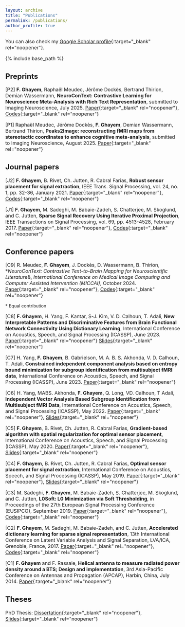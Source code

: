 ```yaml
---
layout: archive
title: "Publications"
permalink: /publications/
author_profile: true
---
```


<style type="text/css"> body{ font-size: 12pt; } </style>

  You can also check my [Google Scholar profile](https://scholar.google.com/citations?user=E3nIEHwAAAAJ&hl=en){:target="_blank" rel="noopener"}.

{% include base_path %}


<!-- ## Preprints -->

<!-- [P4] Z. Kang, M. Sadeghi, R. Horaud, J. Donley, A. Kumar, and X. Alameda-Pineda, **Expression-preserving face frontalization improves visually assisted speech processing**, April 2022.

[P3] Z. Kang, M. Sadeghi, and R. Horaud, **Face Frontalization Based on Robustly Fitting a Deformable Shape Model to 3D Landmarks**, October 2020.

[P2] M. Sadeghi, S. Guy, A. Raison, X. Alameda-Pineda, and R. Horaud, **Unsupervised Performance Analysis of 3D Face Alignment**, April 2020.

[P1] S. Chatterjee, A. M. Javid, M. Sadeghi, S. Kikuta, P. P. Mitra, M. Skoglund, **SSFN: Self Size-estimating Feed-forward Network and Low Complexity Design**, March 2020. -->

<!-- ## Under preparation -->

<!-- [P1] R. Meudec, **F. Ghayem**, J. Dockès, D. Wassermann, B. Thirion, **Efficient Representation Learning Framework for Associating Neuroscientific Text with Brain Activation**, to be submitted to International Conference on Medical Image Computing And Computer Assisted Intervention (MICCAI), March 2024.

[P2] R. Meudec, J. Dockès, **F. Ghayem**, D. Wassermann, B. Thirion, **Enriching Neuroscientific Publications through fMRI Statistical Image Reconstruction from Stereotactic Coordinates**, to be submitted to PLOS Computational Biology, March 2024.

[P3] **F. Ghayem**, H. Yang, F. Kantar, S-J. Kim, V. D. Calhoun, T. Adali, **Dynamic Brain Network Analysis: Interpretable and Discriminative Patterns via Dictionary Learning**, to be submitted to Sensors, March 2024. -->

## Preprints

[P2] **F. Ghayem**, Raphaël Meudec, Jérôme Dockès, Bertrand Thirion, Demian Wassermann, **NeuroConText: Contrastive Learning for Neuroscience Meta-Analysis with Rich Text Representation**, submitted to Imaging Neuroscience, July 2025.
[Paper](https://www.biorxiv.org/content/10.1101/2025.05.23.655707v1.abstract){:target="_blank" rel="noopener"},
[Codes](https://github.com/ghayem/NeuroConText){:target="_blank" rel="noopener"}

[P1]  Raphaël Meudec, Jérôme Dockès, **F. Ghayem**, Demian Wassermann, Bertrand Thirion, **Peaks2Image: reconstructing fMRI maps from stereotactic coordinates to enhance cognitive meta-analysis**, submitted to Imaging Neuroscience, August 2025.
[Paper](https://inria.hal.science/hal-05243856v1){:target="_blank" rel="noopener"}

## Journal papers

[J2] **F. Ghayem**, B. Rivet, Ch. Jutten, R. Cabral Farias, **Robust sensor placement for signal extraction**, IEEE Trans. Signal Processing, vol. 24, no. 1, pp. 32-36, January 2021.
[Paper](https://ghayem.github.io/files/RSP_TSP_2021.pdf){:target="_blank" rel="noopener"},
[Codes](https://github.com/ghayem/RSP){:target="_blank" rel="noopener"}

[J1] **F. Ghayem**, M. Sadeghi, M. Babaie-Zadeh, S. Chatterjee, M. Skoglund, and C. Jutten, **Sparse Signal Recovery Using Iterative Proximal Projection**, IEEE Transactions on Signal Processing, vol. 69, pp. 4513-4528, February 2017.
[Paper](https://ghayem.github.io/files/IPP_TSP_2017.pdf){:target="_blank" rel="noopener"},
[Codes](https://github.com/ghayem/IPP){:target="_blank" rel="noopener"}


## Conference papers

[C9] R. Meudec, **F. Ghayem**, J. Dockès, D. Wassermann, B. Thirion, **NeuroConText: Contrastive Text-to-Brain Mapping for Neuroscientific Literature*&, *International Conference on Medical Image Computing and Computer Assisted Intervention (MICCAI)*, October 2024.  
[Paper](https://hal.science/hal-04708173v1/file/MICCAI_2024_CameraReady.pdf){:target="_blank" rel="noopener"},
[Codes](https://github.com/ghayem/NeuroConText){:target="_blank" rel="noopener"}

<span style="font-size: 90%">* Equal contribution</span>


[C8] **F. Ghayem**, H. Yang, F. Kantar, S-J. Kim, V. D. Calhoun, T. Adali, **New Interpretable Patterns and Discriminative Features from Brain Functional Network Connectivity Using Dictionary Learning**, International Conference on Acoustics, Speech, and Signal Processing (ICASSP), June 2023.
[Paper](https://ghayem.github.io/files/fMRI_DL.pdf){:target="_blank" rel="noopener"}
[Slides](https://ghayem.github.io/files/fMRI_DL_slides.pdf){:target="_blank" rel="noopener"}

[C7] H. Yang, **F. Ghayem**, B. Gabrielson, M. A. B. S. Akhonda, V. D. Calhoun, T. Adali, **Constrained independent component analysis based on entropy bound minimization for subgroup identification from multisubject fMRI data**, International Conference on Acoustics, Speech, and Signal Processing (ICASSP), June 2023.
[Paper](https://ghayem.github.io/files/cEBM.pdf){:target="_blank" rel="noopener"}

[C6]  H. Yang, MABS. Akhonda, **F. Ghayem**, Q. Long, VD. Calhoun, T Adali, **Independent Vector Analysis Based Subgroup Identification from Multisubject fMRI Data**, International Conference on Acoustics, Speech, and Signal Processing (ICASSP), May 2022.
[Paper](https://ghayem.github.io/files/Subgroup_Identification_ICASSP2022.pdf){:target="_blank" rel="noopener"}, 
[Slides](https://ghayem.github.io/files/ICASSP2022_presentation.pdf){:target="_blank" rel="noopener"}

[C5] **F. Ghayem**, B. Rivet, Ch. Jutten, R. Cabral Farias, **Gradient-based algorithm with spatial regularization for optimal sensor placement**, International Conference on Acoustics, Speech, and Signal Processing (ICASSP), May 2020.
[Paper](https://ghayem.github.io/files/ICASSP2020.pdf){:target="_blank" rel="noopener"},
[Slides](https://ghayem.github.io/files/ICASSP2020_Presentation.pdf){:target="_blank" rel="noopener"}

[C4] **F. Ghayem**, B. Rivet, Ch. Jutten, R. Cabral Farias, **Optimal sensor placement for signal extraction**, International Conference on Acoustics, Speech, and Signal Processing (ICASSP), May 2019.
[Paper](https://ghayem.github.io/files/OSP_SignalExtraction_ICASSP2019.pdf){:target="_blank" rel="noopener"},
[Slides](https://ghayem.github.io/files/OSP_SignalExtraction_ICASSP2019_Presentation.pdf){:target="_blank" rel="noopener"}

[C3] M. Sadeghi, **F. Ghayem**, M. Babaie-Zadeh, S. Chatterjee, M. Skoglund, and C. Jutten, **L0Soft: L0 Minimization via Soft Thresholding**, in Proceedings of the 27th European Signal Processing Conference (EUSIPCO), September 2019.
[Paper](https://ghayem.github.io/files/L0Soft_EUSIPCO_2019.pdf){:target="_blank" rel="noopener"},
[Codes](https://github.com/ghayem/L0soft){:target="_blank" rel="noopener"}

[C2] **F. Ghayem**, M. Sadeghi, M. Babaie-Zadeh, and C. Jutten, **Accelerated dictionary learning for sparse signal representation**, 13th International Conference on Latent Variable Analysis and Signal Separation, LVA/ICA, Grenoble, France, 2017.
[Paper](https://ghayem.github.io/files/ADL_LVA_ICA_2017.pdf){:target="_blank" rel="noopener"},
[Codes](https://github.com/ghayem/ADL){:target="_blank" rel="noopener"}

[C1] **F. Ghayem**  and F. Rassaie, **Helical antenna to measure radiated power density around a BTS; Design and implementation**, 3rd Asia-Pacific Conference on Antennas and Propagation (APCAP), Harbin, China, July 2014.
[Paper](https://ghayem.github.io/files/HelicalAntenna_APCAP_2014.pdf){:target="_blank" rel="noopener"}

## Theses
PhD Thesis:
[Dissertation](https://ghayem.github.io/files/PhDThesis.pdf){:target="_blank" rel="noopener"},
[Slides](https://ghayem.github.io/files/Presentation_PhDdefence_Oct2020.pdf){:target="_blank" rel="noopener"}
